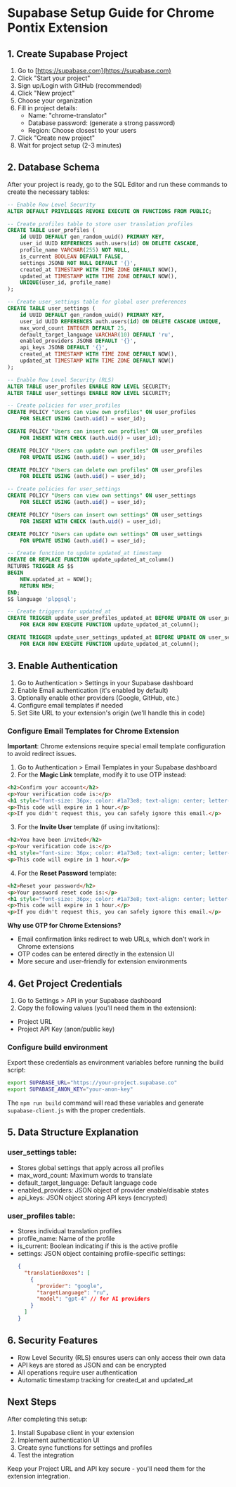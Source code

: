 # Supabase Setup Guide for Chrome Pontix Extension

## 1. Create Supabase Project

1. Go to [https://supabase.com](https://supabase.com)
2. Click "Start your project" 
3. Sign up/Login with GitHub (recommended)
4. Click "New project"
5. Choose your organization
6. Fill in project details:
   - Name: "chrome-translator"
   - Database password: (generate a strong password)
   - Region: Choose closest to your users
7. Click "Create new project"
8. Wait for project setup (2-3 minutes)

## 2. Database Schema

After your project is ready, go to the SQL Editor and run these commands to create the necessary tables:

```sql
-- Enable Row Level Security
ALTER DEFAULT PRIVILEGES REVOKE EXECUTE ON FUNCTIONS FROM PUBLIC;

-- Create profiles table to store user translation profiles
CREATE TABLE user_profiles (
    id UUID DEFAULT gen_random_uuid() PRIMARY KEY,
    user_id UUID REFERENCES auth.users(id) ON DELETE CASCADE,
    profile_name VARCHAR(255) NOT NULL,
    is_current BOOLEAN DEFAULT FALSE,
    settings JSONB NOT NULL DEFAULT '{}',
    created_at TIMESTAMP WITH TIME ZONE DEFAULT NOW(),
    updated_at TIMESTAMP WITH TIME ZONE DEFAULT NOW(),
    UNIQUE(user_id, profile_name)
);

-- Create user_settings table for global user preferences
CREATE TABLE user_settings (
    id UUID DEFAULT gen_random_uuid() PRIMARY KEY,
    user_id UUID REFERENCES auth.users(id) ON DELETE CASCADE UNIQUE,
    max_word_count INTEGER DEFAULT 25,
    default_target_language VARCHAR(10) DEFAULT 'ru',
    enabled_providers JSONB DEFAULT '{}',
    api_keys JSONB DEFAULT '{}',
    created_at TIMESTAMP WITH TIME ZONE DEFAULT NOW(),
    updated_at TIMESTAMP WITH TIME ZONE DEFAULT NOW()
);

-- Enable Row Level Security (RLS)
ALTER TABLE user_profiles ENABLE ROW LEVEL SECURITY;
ALTER TABLE user_settings ENABLE ROW LEVEL SECURITY;

-- Create policies for user_profiles
CREATE POLICY "Users can view own profiles" ON user_profiles
    FOR SELECT USING (auth.uid() = user_id);

CREATE POLICY "Users can insert own profiles" ON user_profiles
    FOR INSERT WITH CHECK (auth.uid() = user_id);

CREATE POLICY "Users can update own profiles" ON user_profiles
    FOR UPDATE USING (auth.uid() = user_id);

CREATE POLICY "Users can delete own profiles" ON user_profiles
    FOR DELETE USING (auth.uid() = user_id);

-- Create policies for user_settings
CREATE POLICY "Users can view own settings" ON user_settings
    FOR SELECT USING (auth.uid() = user_id);

CREATE POLICY "Users can insert own settings" ON user_settings
    FOR INSERT WITH CHECK (auth.uid() = user_id);

CREATE POLICY "Users can update own settings" ON user_settings
    FOR UPDATE USING (auth.uid() = user_id);

-- Create function to update updated_at timestamp
CREATE OR REPLACE FUNCTION update_updated_at_column()
RETURNS TRIGGER AS $$
BEGIN
    NEW.updated_at = NOW();
    RETURN NEW;
END;
$$ language 'plpgsql';

-- Create triggers for updated_at
CREATE TRIGGER update_user_profiles_updated_at BEFORE UPDATE ON user_profiles
    FOR EACH ROW EXECUTE FUNCTION update_updated_at_column();

CREATE TRIGGER update_user_settings_updated_at BEFORE UPDATE ON user_settings
    FOR EACH ROW EXECUTE FUNCTION update_updated_at_column();
```

## 3. Enable Authentication

1. Go to Authentication > Settings in your Supabase dashboard
2. Enable Email authentication (it's enabled by default)
3. Optionally enable other providers (Google, GitHub, etc.)
4. Configure email templates if needed
5. Set Site URL to your extension's origin (we'll handle this in code)

### Configure Email Templates for Chrome Extension

**Important**: Chrome extensions require special email template configuration to avoid redirect issues.

1. Go to Authentication > Email Templates in your Supabase dashboard
2. For the **Magic Link** template, modify it to use OTP instead:

```html
<h2>Confirm your account</h2>
<p>Your verification code is:</p>
<h1 style="font-size: 36px; color: #1a73e8; text-align: center; letter-spacing: 4px;">{{ .Token }}</h1>
<p>This code will expire in 1 hour.</p>
<p>If you didn't request this, you can safely ignore this email.</p>
```

3. For the **Invite User** template (if using invitations):

```html
<h2>You have been invited</h2>
<p>Your verification code is:</p>
<h1 style="font-size: 36px; color: #1a73e8; text-align: center; letter-spacing: 4px;">{{ .Token }}</h1>
<p>This code will expire in 1 hour.</p>
```

4. For the **Reset Password** template:

```html
<h2>Reset your password</h2>
<p>Your password reset code is:</p>
<h1 style="font-size: 36px; color: #1a73e8; text-align: center; letter-spacing: 4px;">{{ .Token }}</h1>
<p>This code will expire in 1 hour.</p>
<p>If you didn't request this, you can safely ignore this email.</p>
```

**Why use OTP for Chrome Extensions?**
- Email confirmation links redirect to web URLs, which don't work in Chrome extensions
- OTP codes can be entered directly in the extension UI
- More secure and user-friendly for extension environments

## 4. Get Project Credentials

1. Go to Settings > API in your Supabase dashboard
2. Copy the following values (you'll need them in the extension):
 - Project URL
 - Project API Key (anon/public key)

### Configure build environment

Export these credentials as environment variables before running the build
script:

```bash
export SUPABASE_URL="https://your-project.supabase.co"
export SUPABASE_ANON_KEY="your-anon-key"
```

The `npm run build` command will read these variables and generate
`supabase-client.js` with the proper credentials.

## 5. Data Structure Explanation

### user_settings table:
- Stores global settings that apply across all profiles
- max_word_count: Maximum words to translate
- default_target_language: Default language code
- enabled_providers: JSON object of provider enable/disable states
- api_keys: JSON object storing API keys (encrypted)

### user_profiles table:
- Stores individual translation profiles
- profile_name: Name of the profile
- is_current: Boolean indicating if this is the active profile
- settings: JSON object containing profile-specific settings:
  ```json
  {
    "translationBoxes": [
      {
        "provider": "google",
        "targetLanguage": "ru",
        "model": "gpt-4" // for AI providers
      }
    ]
  }
  ```

## 6. Security Features

- Row Level Security (RLS) ensures users can only access their own data
- API keys are stored as JSON and can be encrypted
- All operations require user authentication
- Automatic timestamp tracking for created_at and updated_at

## Next Steps

After completing this setup:
1. Install Supabase client in your extension
2. Implement authentication UI
3. Create sync functions for settings and profiles
4. Test the integration

Keep your Project URL and API key secure - you'll need them for the extension integration. 